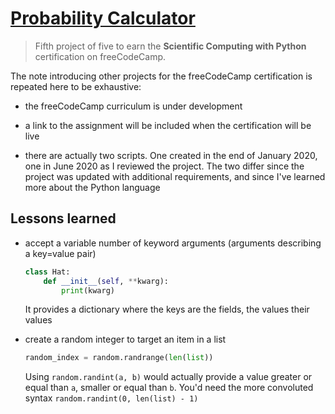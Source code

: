 # [Probability Calculator](https://repl.it/@borntofrappe/fcc-probability-calculator)

> Fifth project of five to earn the **Scientific Computing with Python** certification on freeCodeCamp.

The note introducing other projects for the freeCodeCamp certification is repeated here to be exhaustive:

- the freeCodeCamp curriculum is under development

- a link to the assignment will be included when the certification will be live

- there are actually two scripts. One created in the end of January 2020, one in June 2020 as I reviewed the project. The two differ since the project was updated with additional requirements, and since I've learned more about the Python language

## Lessons learned

- accept a variable number of keyword arguments (arguments describing a key=value pair)

  ```py
  class Hat:
      def __init__(self, **kwarg):
          print(kwarg)
  ```

  It provides a dictionary where the keys are the fields, the values their values

- create a random integer to target an item in a list

  ```py
  random_index = random.randrange(len(list))
  ```

  Using `random.randint(a, b)` would actually provide a value greater or equal than `a`, smaller or equal than `b`. You'd need the more convoluted syntax `random.randint(0, len(list) - 1)`
